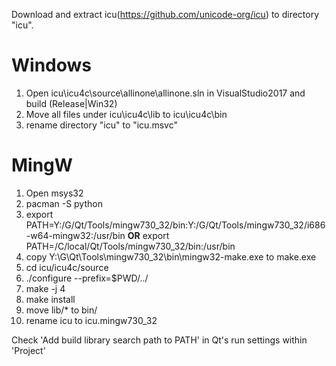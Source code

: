 Download and extract icu(https://github.com/unicode-org/icu) to directory "icu".

# Windows
1. Open icu\icu4c\source\allinone\allinone.sln in VisualStudio2017 and build (Release|Win32)
1. Move all files under icu\icu4c\lib to icu\icu4c\bin
1. rename directory "icu" to "icu.msvc"

# MingW
1. Open msys32
1. pacman -S python
1. export PATH=Y:/G/Qt/Tools/mingw730_32/bin:Y:/G/Qt/Tools/mingw730_32/i686-w64-mingw32:/usr/bin **OR** export PATH=/C/local/Qt/Tools/mingw730_32/bin:/usr/bin
1. copy Y:\G\Qt\Tools\mingw730_32\bin\mingw32-make.exe to make.exe
2. cd icu/icu4c/source
3. ./configure --prefix=$PWD/../
4. make -j 4
4. make install
5. move lib/* to bin/
6. rename icu to icu.mingw730_32

Check 'Add build library search path to PATH' in Qt's run settings within 'Project'




